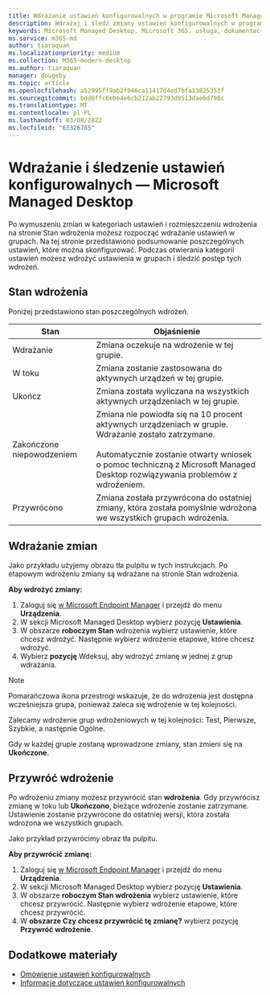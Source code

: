 ```yaml
---
title: Wdrażanie ustawień konfigurowalnych w programie Microsoft Managed Desktop
description: Wdrażaj i śledź zmiany ustawień konfigurowalnych w programie Microsoft Managed Desktop.
keywords: Microsoft Managed Desktop, Microsoft 365, usługa, dokumentacja, wdrażanie, wdrażanie etapowe, konfigurowanie ustawień
ms.service: m365-md
author: tiaraquan
ms.localizationpriority: medium
ms.collection: M365-modern-desktop
ms.author: tiaraquan
manager: dougeby
ms.topic: article
ms.openlocfilehash: a52995ff9ab2f946ca11417d4ed7bfa13825353f
ms.sourcegitcommit: bdd6ffc6ebe4e6cb212ab22793d9513dae6d798c
ms.translationtype: MT
ms.contentlocale: pl-PL
ms.lasthandoff: 03/08/2022
ms.locfileid: "63326785"
---
```

# <a name="deploy-and-track-configurable-settings---microsoft-managed-desktop"></a>Wdrażanie i śledzenie ustawień konfigurowalnych — Microsoft Managed Desktop

Po wymuszeniu zmian w kategoriach ustawień i rozmieszczeniu wdrożenia na stronie Stan wdrożenia możesz rozpocząć wdrażanie ustawień w grupach. Na tej stronie przedstawiono podsumowanie poszczególnych ustawień, które można skonfigurować. Podczas otwierania kategorii ustawień możesz wdrożyć ustawienia w grupach i śledzić postęp tych wdrożeń.

## <a name="deployment-statuses"></a>Stan wdrożenia

Poniżej przedstawiono stan poszczególnych wdrożeń.

Stan | Objaśnienie
--- | ---
Wdrażanie | Zmiana oczekuje na wdrożenie w tej grupie.
W toku | Zmiana zostanie zastosowana do aktywnych urządzeń w tej grupie.
Ukończ | Zmiana została wyliczana na wszystkich aktywnych urządzeniach w tej grupie.
Zakończone niepowodzeniem | Zmiana nie powiodła się na 10 procent aktywnych urządzeniach w grupie. Wdrażanie zostało zatrzymane.<br><br> Automatycznie zostanie otwarty wniosek o pomoc techniczną z Microsoft Managed Desktop rozwiązywania problemów z wdrożeniem.
Przywrócono | Zmiana została przywrócona do ostatniej zmiany, która została pomyślnie wdrożona we wszystkich grupach wdrożenia.

## <a name="deploy-changes"></a>Wdrażanie zmian

Jako przykładu użyjemy obrazu tła pulpitu w tych instrukcjach. Po etapowym wdrożeniu zmiany są wdrażane na stronie Stan wdrożenia.

**Aby wdrożyć zmiany:**

1. Zaloguj się [w Microsoft Endpoint Manager](https://endpoint.microsoft.com/) i przejdź do menu **Urządzenia**.
2. W sekcji Microsoft Managed Desktop wybierz pozycję **Ustawienia**.
3. W obszarze **roboczym Stan** wdrożenia wybierz ustawienie, które chcesz wdrożyć. Następnie wybierz wdrożenie etapowe, które chcesz wdrożyć.
4. Wybierz **pozycję** Wdeksuj, aby wdrożyć zmianę w jednej z grup wdrażania.

> [!NOTE]
> Pomarańczowa ikona przestrogi wskazuje, że do wdrożenia jest dostępna wcześniejsza grupa, ponieważ zaleca się wdrożenie w tej kolejności.

<!-- Needs picture updated to show MEM ![Deployment status workspace. Trusted sites pane on the right. In the Deployment groups section are three columns: deployment groups, devices, and status. In the status column, "deploy" is highlighted.](../../media/1deployedit.png) -->

Zalecamy wdrożenie grup wdrożeniowych w tej kolejności: Test, Pierwsze, Szybkie, a następnie Ogólne.

Gdy w każdej grupie zostaną wprowadzone zmiany, stan zmieni się na **Ukończone**.

<!-- Needs picture updated to show MEM ![Deployment status workspace with columns for date updated, version, test, first, fast, and broad. The Proxy row is expanded, showing a dated setting flagged as "complete" in each of the four deployment groups.](../../media/2completeedit.png) -->

## <a name="revert-deployment"></a>Przywróć wdrożenie

Po wdrożeniu zmiany możesz przywrócić stan **wdrożenia**. Gdy przywrócisz zmianę w toku lub  **Ukończono**, bieżące wdrożenie zostanie zatrzymane. Ustawienie zostanie przywrócone do ostatniej wersji, która została wdrożona we wszystkich grupach.

Jako przykład przywrócimy obraz tła pulpitu.

**Aby przywrócić zmianę:**

1. Zaloguj się [w Microsoft Endpoint Manager](https://endpoint.microsoft.com/) i przejdź do menu **Urządzenia**.
2. W sekcji Microsoft Managed Desktop wybierz pozycję **Ustawienia**.
3. W obszarze **roboczym Stan wdrożenia** wybierz ustawienie, które chcesz przywrócić. Następnie wybierz wdrożenie etapowe, które chcesz przywrócić.
4. W **obszarze Czy chcesz przywrócić tę zmianę?** wybierz pozycję **Przywróć wdrożenie**.

<!-- Needs picture updated to show MEM ![Deployment status workspace. Browser start pages is selected, opening a pane on the right side with data about the submitted change and its status. At the bottom is the "need to revert this change" area where you can select "Revert deployment."](../../media/3revert.png) -->

## <a name="additional-resources"></a>Dodatkowe materiały

- [Omówienie ustawień konfigurowalnych](config-setting-overview.md)
- [Informacje dotyczące ustawień konfigurowalnych](config-setting-ref.md)
